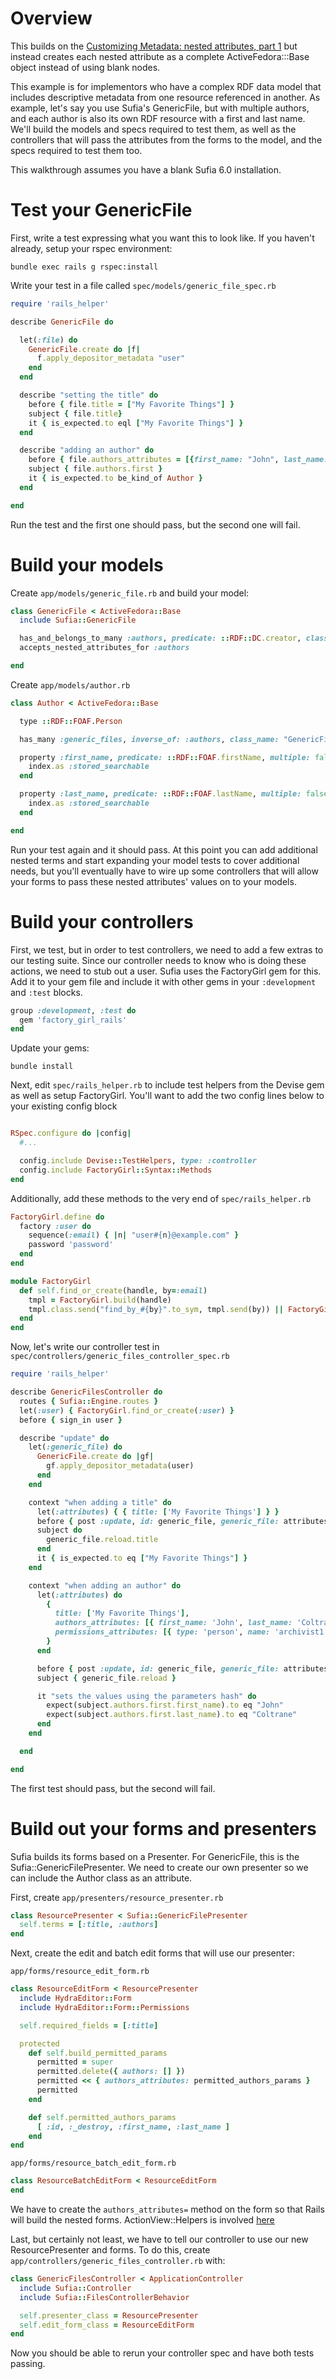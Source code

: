 # Overview

This builds on the [Customizing Metadata: nested attributes, part 1](https://github.com/projecthydra/sufia/wiki/Customizing-Metadata:-nested-attributes,-part-1) but instead creates each nested attribute as a complete ActiveFedora:::Base object instead of using blank nodes.

This example is for implementors who have a complex RDF data model that includes descriptive metadata from one resource referenced in another. As example, let's say you use Sufia's GenericFile, but with multiple authors, and each author is also its own RDF resource with a first and last name. We'll build the models and specs required to test them, as well as the controllers that will pass the attributes from the forms to the model, and the specs required to test them too.

This walkthrough assumes you have a blank Sufia 6.0 installation.

# Test your GenericFile

First, write a test expressing what you want this to look like. If you haven't already, setup your rspec environment:

    bundle exec rails g rspec:install

Write your test in a file called `spec/models/generic_file_spec.rb`

``` ruby
require 'rails_helper'

describe GenericFile do

  let(:file) do
    GenericFile.create do |f|
      f.apply_depositor_metadata "user"
    end
  end

  describe "setting the title" do
    before { file.title = ["My Favorite Things"] }
    subject { file.title}
    it { is_expected.to eql ["My Favorite Things"] }
  end

  describe "adding an author" do
    before { file.authors_attributes = [{first_name: "John", last_name: "Coltrane"}] }
    subject { file.authors.first }
    it { is_expected.to be_kind_of Author }
  end

end
```

Run the test and the first one should pass, but the second one will fail.

# Build your models

Create `app/models/generic_file.rb` and build your model:

``` ruby
class GenericFile < ActiveFedora::Base
  include Sufia::GenericFile

  has_and_belongs_to_many :authors, predicate: ::RDF::DC.creator, class_name: "Author", inverse_of: :generic_files
  accepts_nested_attributes_for :authors

end
```

Create `app/models/author.rb`

``` ruby
class Author < ActiveFedora::Base

  type ::RDF::FOAF.Person

  has_many :generic_files, inverse_of: :authors, class_name: "GenericFile"

  property :first_name, predicate: ::RDF::FOAF.firstName, multiple: false do |index|
    index.as :stored_searchable
  end

  property :last_name, predicate: ::RDF::FOAF.lastName, multiple: false do |index|
    index.as :stored_searchable
  end

end
```

Run your test again and it should pass. At this point you can add additional nested terms and start expanding your model tests to cover additional needs, but you'll eventually have to wire up some controllers that will allow your forms to pass these nested attributes' values on to your models.

# Build your controllers

First, we test, but in order to test controllers, we need to add a few extras to our testing suite. Since our controller needs to know who is doing these actions, we need to stub out a user. Sufia uses the FactoryGirl gem for this. Add it to your gem file and include it with other gems in your `:development` and `:test` blocks.

``` ruby
group :development, :test do
  gem 'factory_girl_rails'
end
```

Update your gems:

    bundle install

Next, edit `spec/rails_helper.rb` to include test helpers from the Devise gem as well as setup FactoryGirl. You'll want to add the two config lines below to your existing config block

``` ruby

RSpec.configure do |config|
  #...

  config.include Devise::TestHelpers, type: :controller
  config.include FactoryGirl::Syntax::Methods
end
```

Additionally, add these methods to the very end of `spec/rails_helper.rb`

``` ruby
FactoryGirl.define do
  factory :user do
    sequence(:email) { |n| "user#{n}@example.com" }
    password 'password'
  end
end

module FactoryGirl
  def self.find_or_create(handle, by=:email)
    tmpl = FactoryGirl.build(handle)
    tmpl.class.send("find_by_#{by}".to_sym, tmpl.send(by)) || FactoryGirl.create(handle)
  end
end
```

Now, let's write our controller test in `spec/controllers/generic_files_controller_spec.rb`

``` ruby
require 'rails_helper'

describe GenericFilesController do
  routes { Sufia::Engine.routes }
  let(:user) { FactoryGirl.find_or_create(:user) }
  before { sign_in user }

  describe "update" do
    let(:generic_file) do
      GenericFile.create do |gf|
        gf.apply_depositor_metadata(user)
      end
    end

    context "when adding a title" do
      let(:attributes) { { title: ['My Favorite Things'] } }
      before { post :update, id: generic_file, generic_file: attributes }
      subject do
        generic_file.reload.title
      end
      it { is_expected.to eq ["My Favorite Things"] }
    end

    context "when adding an author" do
      let(:attributes) do
        { 
          title: ['My Favorite Things'], 
          authors_attributes: [{ first_name: 'John', last_name: 'Coltrane' }],
          permissions_attributes: [{ type: 'person', name: 'archivist1', access: 'edit'}]
        }
      end

      before { post :update, id: generic_file, generic_file: attributes }
      subject { generic_file.reload }

      it "sets the values using the parameters hash" do
        expect(subject.authors.first.first_name).to eq "John"
        expect(subject.authors.first.last_name).to eq "Coltrane"
      end
    end

  end

end
```

The first test should pass, but the second will fail.

# Build out your forms and presenters

Sufia builds its forms based on a Presenter. For GenericFile, this is the Sufia::GenericFilePresenter. We need to create our own presenter so we can include the Author class as an attribute.

First, create `app/presenters/resource_presenter.rb`

``` ruby
class ResourcePresenter < Sufia::GenericFilePresenter
  self.terms = [:title, :authors]
end
```

Next, create the edit and batch edit forms that will use our presenter:

`app/forms/resource_edit_form.rb`

``` ruby
class ResourceEditForm < ResourcePresenter
  include HydraEditor::Form
  include HydraEditor::Form::Permissions

  self.required_fields = [:title]

  protected
    def self.build_permitted_params
      permitted = super
      permitted.delete({ authors: [] })
      permitted << { authors_attributes: permitted_authors_params }
      permitted
    end

    def self.permitted_authors_params
      [ :id, :_destroy, :first_name, :last_name ]
    end
end
```

`app/forms/resource_batch_edit_form.rb`

``` ruby 
class ResourceBatchEditForm < ResourceEditForm
end
```

We have to create the `authors_attributes=` method on the form so that Rails will build the nested forms. ActionView::Helpers is involved [here](https://github.com/rails/rails/blob/a04c0619617118433db6e01b67d5d082eaaa0189/actionview/lib/action_view/helpers/form_helper.rb#L1890)

Last, but certainly not least, we have to tell our controller to use our new ResourcePresenter and forms.
To do this, create `app/controllers/generic_files_controller.rb` with:

``` ruby
class GenericFilesController < ApplicationController
  include Sufia::Controller
  include Sufia::FilesControllerBehavior

  self.presenter_class = ResourcePresenter
  self.edit_form_class = ResourceEditForm
end
```

Now you should be able to rerun your controller spec and have both tests passing.